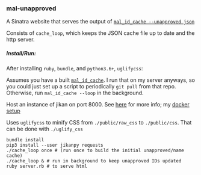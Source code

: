 ### mal-unapproved

A Sinatra website that serves the output of [`mal_id_cache --unapproved json`](https://github.com/seanbreckenridge/mal-id-cache)

Consists of `cache_loop`, which keeps the JSON cache file up to date and the http server.

##### Install/Run:

After installing `ruby`, `bundle`, and `python3.6+`, `uglifycss`:

Assumes you have a built [`mal_id_cache`](https://github.com/seanbreckenridge/mal-id-cache). I run that on my server anyways, so you could just set up a script to periodically `git pull` from that repo. Otherwise, run `mal_id_cache --loop` in the background.

Host an instance of jikan on port 8000. See [here](https://github.com/jikan-me/jikan-rest#01-installation-prerequisites) for more info; my [docker setup](https://gitlab.com/seanbreckenridge/docker-jikan)

Uses `uglifycss` to minify CSS from `./public/raw_css` to `./public/css`. That can be done with `./uglify_css`

```
bundle install
pip3 install --user jikanpy requests
./cache_loop once # (run once to build the initial unapproved/name cache)
./cache_loop & # run in background to keep unapproved IDs updated
ruby server.rb # to serve html
```
